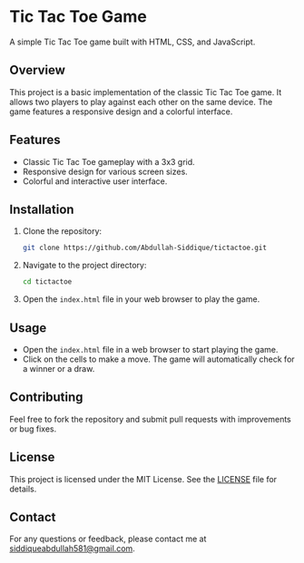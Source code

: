 # Tic Tac Toe Game

A simple Tic Tac Toe game built with HTML, CSS, and JavaScript.

## Overview

This project is a basic implementation of the classic Tic Tac Toe game. It allows two players to play against each other on the same device. The game features a responsive design and a colorful interface.

## Features

- Classic Tic Tac Toe gameplay with a 3x3 grid.
- Responsive design for various screen sizes.
- Colorful and interactive user interface.

## Installation

1. Clone the repository:
    ```bash
    git clone https://github.com/Abdullah-Siddique/tictactoe.git
    ```

2. Navigate to the project directory:
    ```bash
    cd tictactoe
    ```

3. Open the `index.html` file in your web browser to play the game.

## Usage

- Open the `index.html` file in a web browser to start playing the game.
- Click on the cells to make a move. The game will automatically check for a winner or a draw.

## Contributing

Feel free to fork the repository and submit pull requests with improvements or bug fixes. 

## License

This project is licensed under the MIT License. See the [LICENSE](LICENSE) file for details.

## Contact

For any questions or feedback, please contact me at [siddiqueabdullah581@gmail.com](mailto:siddiqueabdullah581@gmail.com).

